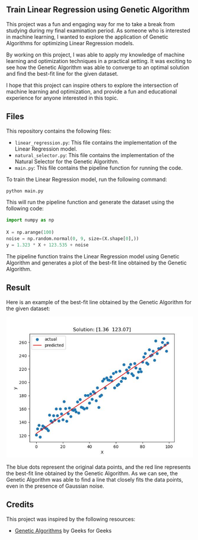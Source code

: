 ## Train Linear Regression using Genetic Algorithm

This project was a fun and engaging way for me to take a break from studying during my final examination period. As someone who is interested in machine learning, I wanted to explore the application of Genetic Algorithms for optimizing Linear Regression models.

By working on this project, I was able to apply my knowledge of machine learning and optimization techniques in a practical setting. It was exciting to see how the Genetic Algorithm was able to converge to an optimal solution and find the best-fit line for the given dataset.

I hope that this project can inspire others to explore the intersection of machine learning and optimization, and provide a fun and educational experience for anyone interested in this topic.

## Files

This repository contains the following files:

- `linear_regression.py`: This file contains the implementation of the Linear Regression model.
- `natural_selector.py`: This file contains the implementation of the Natural Selector for the Genetic Algorithm.
- `main.py`: This file contains the pipeline function for running the code.

To train the Linear Regression model, run the following command:

```shell
python main.py
```


This will run the pipeline function and generate the dataset using the following code:

```python
import numpy as np

X = np.arange(100)
noise = np.random.normal(0, 9, size=(X.shape[0],))
y = 1.323 * X + 123.535 + noise
```

The pipeline function trains the Linear Regression model using Genetic Algorithm and generates a plot of the best-fit line obtained by the Genetic Algorithm.

## Result
Here is an example of the best-fit line obtained by the Genetic Algorithm for the given dataset:

![Best-fit line](./best-fit.jpg)

The blue dots represent the original data points, and the red line represents the best-fit line obtained by the Genetic Algorithm. As we can see, the Genetic Algorithm was able to find a line that closely fits the data points, even in the presence of Gaussian noise.

## Credits
This project was inspired by the following resources:

- [Genetic Algorithms](https://www.geeksforgeeks.org/genetic-algorithms/) by Geeks for Geeks
